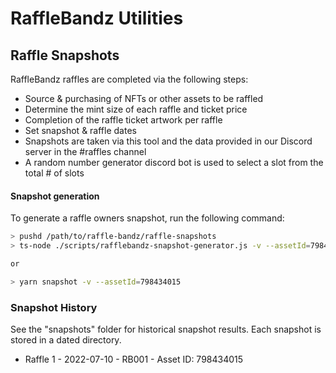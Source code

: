 # RaffleBandz Utilities

## Raffle Snapshots
RaffleBandz raffles are completed via the following steps:
* Source & purchasing of NFTs or other assets to be raffled
* Determine the mint size of each raffle and ticket price
* Completion of the raffle ticket artwork per raffle
* Set snapshot & raffle dates
* Snapshots are taken via this tool and the data provided in our Discord server in the #raffles channel
* A random number generator discord bot is used to select a slot from the total # of slots

#### Snapshot generation
To generate a raffle owners snapshot, run the following command:

```sh
> pushd /path/to/raffle-bandz/raffle-snapshots
> ts-node ./scripts/rafflebandz-snapshot-generator.js -v --assetId=798434015

or 

> yarn snapshot -v --assetId=798434015
```

### Snapshot History
See the "snapshots" folder for historical snapshot results. Each snapshot is stored in a dated directory.
* Raffle 1 - 2022-07-10 - RB001 - Asset ID: 798434015
